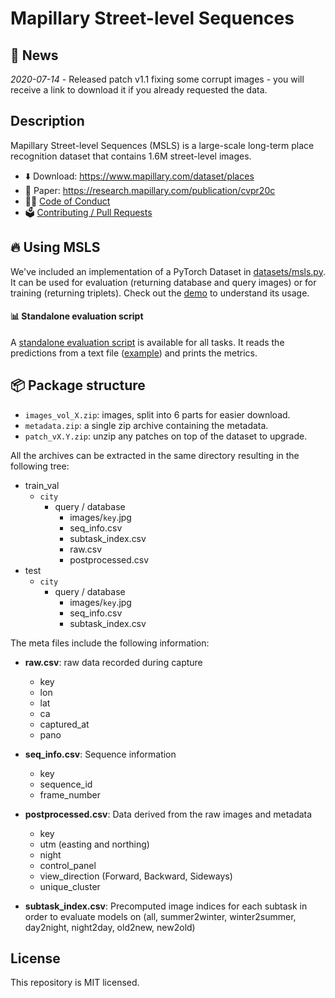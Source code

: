 # Mapillary Street-level Sequences

## :newspaper: News

*2020-07-14* - Released patch v1.1 fixing some corrupt images - you will receive a link to download it if you already requested the data.

## Description

Mapillary Street-level Sequences (MSLS) is a large-scale long-term place recognition dataset that contains 1.6M street-level images.

- ⬇️ Download: https://www.mapillary.com/dataset/places
- 📄 Paper: https://research.mapillary.com/publication/cvpr20c
- ️🧑‍⚖️ [Code of Conduct](CODE_OF_CONDUCT.md)
- 🗳️ [Contributing / Pull Requests](CONTRIBUTING.md)


## 🔥 Using MSLS

We've included an implementation of a PyTorch Dataset in [datasets/msls.py](mapillary_sls/datasets/msls.py).
It can be used for evaluation (returning database and query images) or for training (returning triplets).
Check out the [demo](demo.ipynb) to understand its usage.


#### 📊 Standalone evaluation script

A [standalone evaluation script](evaluate.py) is available for all tasks. It reads the predictions from a text file ([example](files)) and prints the metrics.


## 📦 Package structure

- `images_vol_X.zip`: images, split into 6 parts for easier download.
- `metadata.zip`: a single zip archive containing the metadata.
- `patch_vX.Y.zip`: unzip any patches on top of the dataset to upgrade.

All the archives can be extracted in the same directory resulting in the following tree:

- train_val
    - `city`
        - query / database
            - images/`key`.jpg
            - seq_info.csv
            - subtask_index.csv
            - raw.csv
            - postprocessed.csv
- test
    - `city`
        - query / database
            - images/`key`.jpg
            - seq_info.csv
            - subtask_index.csv

The meta files include the following information:

- **raw.csv**: raw data recorded during capture
	- key
	- lon
	- lat
	- ca
	- captured_at
	- pano

- **seq_info.csv**: Sequence information
	- key
	- sequence_id
	- frame_number

- **postprocessed.csv**: Data derived from the raw images and metadata
	- key
	- utm (easting and northing)
	- night
	- control_panel
	- view_direction (Forward, Backward, Sideways)
	- unique_cluster

- **subtask_index.csv**: Precomputed image indices for each subtask in order to evaluate models on (all, summer2winter, winter2summer, day2night, night2day, old2new, new2old)

## License

This repository is MIT licensed.
